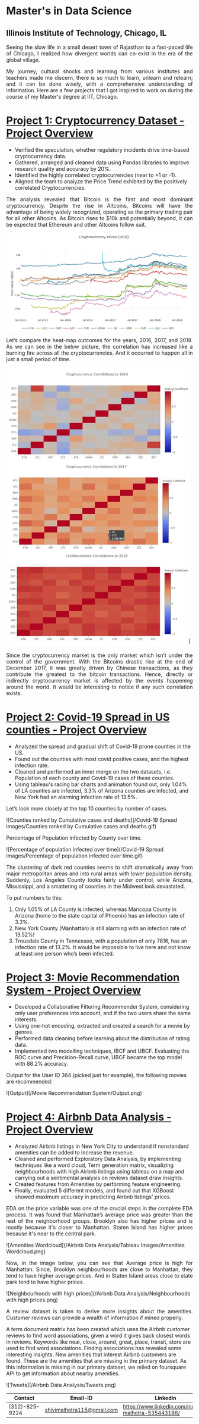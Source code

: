 # Master's in Data Science
## Illinois Institute of Technology, Chicago, IL
<p align="justify">
Seeing the slow life in a small desert town of Rajasthan to a fast-paced life of Chicago, I realized how
divergent worlds can co-exist in the era of the global village.</p><p align="justify">My journey, cultural shocks and learning from
various institutes and teachers made me discern, there is so much to learn, unlearn and relearn; and it can be
done wisely, with a comprehensive understanding of information. Here are a few projects that I got inspired to work on during the course of my Master's degree at IIT, Chicago.</p>

# [Project 1: Cryptocurrency Dataset - Project Overview](https://github.com/Shivi15/crytpcurrency-test_data)
* Verified the speculation, whether regulatory incidents drive time-based cryptocurrency data.
* Gathered, arranged and cleaned data using Pandas libraries to improve research quality and accuracy by 20%.
* Identified the highly correlated cryptocurrencies (near to +1 or -1).
* Aligned the team to analyze the Price Trend exhibited by the positively correlated Cryptocurrencies.

<p align="justify">
The analysis revealed that Bitcoin is the first and most dominant cryptocurrency. Despite the rise in Altcoins,  Bitcoins will have the advantage of being widely recognized, operating as the primary  trading pair for all other Altcoins. As Bitcoin rises to $10k and potentially beyond, it  can be expected that Ethereum and other Altcoins follow suit.
</p>


![CryptocurrencyPrices](/Cryptocurrency/CryptocurrencyPrices.jpeg)
<p align="justify">
Let’s compare the heat-map outcomes for the years, 2016, 2017, and 2018. As we  can see in the below picture, the correlation has increased like a burning fire across  all the cryptocurrencies. And it occurred to happen all in just a small period of time.
</p>

![heatmaps](/Cryptocurrency/heatmaps.jpeg)
<p align="justify">
Since the cryptocurrency market is the only market which isn’t under the control of  the government. With the Bitcoins drastic rise at the end of December 2017, it was  greatly driven by Chinese transactions, as they contribute the greatest to the bitcoin  transactions. Hence, directly or indirectly cryptocurrency market is affected by the  events happening around the world. It would be interesting to notice if any such  correlation exists. 
</p>

# [Project 2: Covid-19 Spread in US counties - Project Overview](https://github.com/Shivi15/Covid-19-Spread-in-US)
* Analyzed the spread and gradual shift of Covid-19 prone counties in the US.
* Found out the counties with most covid positive cases, and the highest infection rate.
* Cleaned and performed an inner merge on the two datasets, i.e. Population of each county and Covid-19 cases of these counties.
* Using tableau's racing bar charts and animation found out, only 1.04% of LA counties are infected, 3.3% of Arizona counties are infected, and New York had an alarming infection rate of 13.5%.

Let’s look more closely at the top 10 counties by number of cases.

![Counties ranked by Cumulative cases and deaths](/Covid-19 Spread images/Counties ranked by Cumulative cases and deaths.gif)
<p align="justify">
Percentage of Population infected by County over time.
</p>
![Percentage of population infected over time](/Covid-19 Spread images/Percentage of population infected over time.gif)
<p align="justify">
The clustering of dark red counties seems to shift dramatically away from major metropolitan areas and into rural areas with lower population density. Suddenly, Los Angeles County looks fairly under control, while Arizona, Mississippi, and a smattering of counties in the Midwest look devastated.
</p>
To put numbers to this:

1. Only 1.05% of LA County is infected, whereas Maricopa County in Arizona (home to the state capital of Phoenix) has an infection rate of 3.3%.
2. New York County (Manhattan) is still alarming with an infection rate of 13.52%!
3. Trousdale County in Tennessee, with a population of only 7816, has an infection rate of 13.2%. It would be impossible to live here and not know at least one person who’s been infected.

# [Project 3: Movie Recommendation System - Project Overview](https://github.com/Shivi15/Movie-Rec_System)
* Developed a Collaborative Filtering Recommender System, considering only user preferences into account, and if the two users share the same interests.
* Using one-hot encoding, extracted and created a search for a movie by genres.
* Performed data cleaning before learning about the distribution of rating data.
* Implemented two modelling techniques, IBCF and UBCF. Evaluating the ROC curve and Precision-Recall curve, UBCF became the top model with 88.2% accuracy.

Output for the User ID 364 (picked just for example), the following movies are recommended:

![Output](/Movie Recommendation System/Output.png)

# [Project 4: Airbnb Data Analysis - Project Overview](https://github.com/LohithChowdary/Airbnb-Data-Analysis)
* Analyzed Airbnb listings in New York City to understand if nonstandard amenities can be added to increase the revenue.
* Cleaned and performed Exploratory Data Analysis, by implementing techniques like a word cloud, Term generation matrix, visualizing neighbourhoods with high Airbnb listings using tableau on a map and carrying out a sentimental analysis on reviews dataset draw insights.
* Created features from Amenities by performing feature engineering.
* Finally, evaluated 5 different models, and found out that XGBoost showed maximum accuracy in predicting Airbnb listings' prices.
<p align="justify">
EDA on the price variable was one of the crucial steps in the complete EDA process. It was found that Manhattan’s average price was greater than the rest of the neighborhood groups. Brooklyn also has higher prices and is mostly because it's closer to Manhattan. Staten Island has higher prices because it's near to the central park.
</p>
![Amenities Wordcloud](/Airbnb Data Analysis/Tableau Images/Amenities Wordcloud.png)
<p align="justify">
Now, in the image below, you can see that Average price is high for Manhattan. Since, Brooklyn neighbourhoods are close to Manhattan, they tend to have higher average prices. And in Staten Island areas close to state park tend to have higher prices.
</p>
![Neighbourhoods with high prices](/Airbnb Data Analysis/Neighbourhoods with high prices.png)
<p align="justify">
A review dataset is taken to derive more insights about the amenities. Customer reviews can provide a wealth of information if mined properly. 

A term document matrix has been created which uses the Airbnb customer reviews to find word associations, given a word it gives back closest words in reviews. Keywords like near, close, around, great, place, transit, store are used to find word associations. Finding associations has revealed some interesting insights. New amenities that interest Airbnb customers are found. These are the amenities that are missing in the primary dataset. As this information is missing in our primary dataset, we relied on foursquare API to get information about nearby amenities.
</p>
![Tweets](/Airbnb Data Analysis/Tweets.png)

|                       Contact                       |                      Email-ID                    |                     Linkedin                          |
| --------------------------------------------------- | ------------------------------------------------ | ---------------------------------------------------   |
|                    (312)-825-9224                   |           shivimalhotra115@gmail.com             | https://www.linkedin.com/in/shivi-malhotra-535443186/ |
